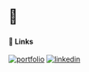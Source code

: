 
# 👋

##### <FullstackJavascriptDeveloper/>

#### 🔗 Links
[![portfolio](https://img.shields.io/badge/my_portfolio-000?style=for-the-badge&logo=ko-fi&logoColor=white)](https://nahuelretamoso.com/)
[![linkedin](https://img.shields.io/badge/linkedin-0A66C2?style=for-the-badge&logo=linkedin&logoColor=white)](https://www.linkedin.com/in/nahuel-retamoso-8a468b10b/)
